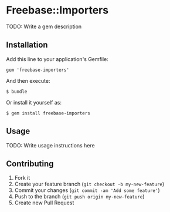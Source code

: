 # Freebase::Importers

TODO: Write a gem description

## Installation

Add this line to your application's Gemfile:

    gem 'freebase-importers'

And then execute:

    $ bundle

Or install it yourself as:

    $ gem install freebase-importers

## Usage

TODO: Write usage instructions here

## Contributing

1. Fork it
2. Create your feature branch (`git checkout -b my-new-feature`)
3. Commit your changes (`git commit -am 'Add some feature'`)
4. Push to the branch (`git push origin my-new-feature`)
5. Create new Pull Request
